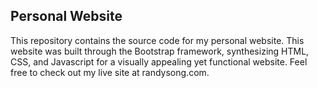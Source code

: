 Personal Website
-----

This repository contains the source code for my personal website. This website was built through the Bootstrap framework, synthesizing HTML, CSS, and Javascript for a visually appealing yet functional website. Feel free to check out my live site at randysong.com.
